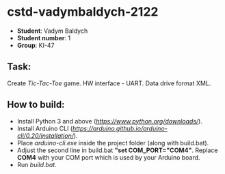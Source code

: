 # cstd-vadymbaldych-2122

- **Student**: Vadym Baldych
- **Student number**: 1
- **Group**: KI-47

## Task: 
Create *Tic-Tac-Toe* game.
HW interface - UART.
Data drive format XML.

## How to build:
- Install Python 3 and above (*https://www.python.org/downloads/*).
- Install Arduino CLI (*https://arduino.github.io/arduino-cli/0.20/installation/*).
- Place *arduino-cli.exe* inside the project folder (along with build.bat).
- Adjust the second line in build.bat **"set COM_PORT="COM4"**. Replace **COM4** with your COM port which is used by your Arduino board.
- Run *build.bat*.


